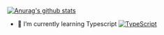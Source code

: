 [![Anurag's github stats](https://github-readme-stats.vercel.app/api?username=mwerneck1956)](https://github.com/anuraghazra/github-readme-stats)
- 🌱 I’m currently learning Typescript [![TypeScript](https://badges.frapsoft.com/typescript/love/typescript.svg?v=101)](https://github.com/ellerbrock/typescript-badges/)


<!--
**mwerneck1956/mwerneck1956** is a ✨ _special_ ✨ repository because its `README.md` (this file) appears on your GitHub profile.


Here are some ideas to get you started:

- 🔭 I’m currently working on ...
- 🌱 I’m currently learning Typescript [![TypeScript](https://badges.frapsoft.com/typescript/love/typescript.svg?v=101)](https://github.com/ellerbrock/typescript-badges/)
- 👯 I’m looking to collaborate on ...
- 🤔 I’m looking for help with ...
- 💬 Ask me about ...
- 📫 How to reach me: ...
- 😄 Pronouns: ...
- ⚡ Fun fact: ...
-->
